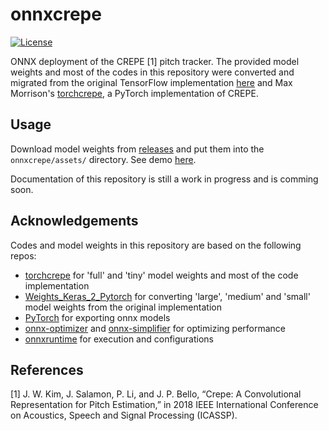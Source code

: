 # onnxcrepe
[![License](https://img.shields.io/badge/License-MIT-blue.svg)](https://opensource.org/licenses/MIT)

ONNX deployment of the CREPE [1] pitch tracker. The provided model weights and most of the codes in this repository were converted and migrated from the original TensorFlow implementation [here](https://github.com/marl/crepe/) and Max Morrison's [torchcrepe](https://github.com/maxrmorrison/torchcrepe), a PyTorch implementation of CREPE.


## Usage

Download model weights from [releases](https://github.com/yqzhishen/onnxcrepe/releases) and put them into the `onnxcrepe/assets/` directory. See demo [here](samples/demo.py).

Documentation of this repository is still a work in progress and is comming soon.


## Acknowledgements
Codes and model weights in this repository are based on the following repos:
- [torchcrepe](https://github.com/maxrmorrison/torchcrepe) for 'full' and 'tiny' model weights and most of the code implementation
- [Weights_Keras_2_Pytorch](https://github.com/AgCl-LHY/Weights_Keras_2_Pytorch) for converting 'large', 'medium' and 'small' model weights from the original implementation
- [PyTorch](https://github.com/pytorch/pytorch) for exporting onnx models
- [onnx-optimizer](https://github.com/onnx/optimizer) and [onnx-simplifier](https://github.com/daquexian/onnx-simplifier) for optimizing performance
- [onnxruntime](https://github.com/microsoft/onnxruntime) for execution and configurations


## References
[1] J. W. Kim, J. Salamon, P. Li, and J. P. Bello, “Crepe: A Convolutional Representation for Pitch Estimation,” in 2018 IEEE International Conference on Acoustics, Speech and Signal Processing (ICASSP).
